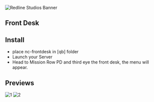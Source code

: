 ![Redline Studios Banner](https://i.imgur.com/VFEXnGd.png)

## Front Desk

## Install 
- place nc-frontdesk in [qb] folder
- Launch your Server
- Head to Mission Row PD and third eye the front desk, the menu will appear.


## Previews 

![1](https://i.imgur.com/4ZdMQWa.png)
![2](https://i.imgur.com/HuVIfgB.png)
